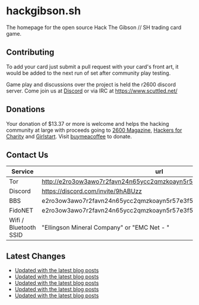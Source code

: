 # hackgibson.sh
The homepage for the open source Hack The Gibson // SH trading card game.


## Contributing

To add your card just submit a pull request with your card's front art, it would be added to the next run of set after community play testing.

Game play and discussions over the project is held the r2600 discord server. Come join us at [Discord](https://discord.com/invite/9hABUzz) or via IRC at https://www.scuttled.net/


## Donations

Your donation of $13.37 or more is welcome and helps the hacking community at large with proceeds going to [2600 Magazine](https://2600.com/), [Hackers for Charity](https://hackersforcharity.org) and [Girlstart](https://girlstart.org).  Visit [buymeacoffee](https://www.buymeacoffee.com/hackgibson.sh) to donate.


## Contact Us

Service | url
-|-
Tor | http://e2ro3ow3awo7r2favn24n65ycc2qmzkoayn5r57e3f56nvjwdcgg32ad.onion
Discord | https://discord.com/invite/9hABUzz
BBS | e2ro3ow3awo7r2favn24n65ycc2qmzkoayn5r57e3f56nvjwdcgg32ad.onion:23
FidoNET | e2ro3ow3awo7r2favn24n65ycc2qmzkoayn5r57e3f56nvjwdcgg32ad.onion:24554
Wifi / Bluetooth SSID | "Ellingson Mineral Company" or "EMC Net - <fidonet address>"

## Latest Changes
<!-- BLOG-POST-LIST:START -->
- [Updated with the latest blog posts](https://github.com/DFW2600/hackgibson.sh/commit/687364ad57d9384f3566a9d56240fc258d11b762)
- [Updated with the latest blog posts](https://github.com/DFW2600/hackgibson.sh/commit/f893510489e31118b701d2da50dc4f190dc50ed6)
- [Updated with the latest blog posts](https://github.com/DFW2600/hackgibson.sh/commit/1a8a8a584a85e4a18f1dcf4e1598f9e05025c628)
- [Updated with the latest blog posts](https://github.com/DFW2600/hackgibson.sh/commit/6356ef17366abc825bfa18be95866854e246b0e2)
- [Updated with the latest blog posts](https://github.com/DFW2600/hackgibson.sh/commit/922dde2d2367654dfb4557e5f52798fca5e6c641)
<!-- BLOG-POST-LIST:END -->
